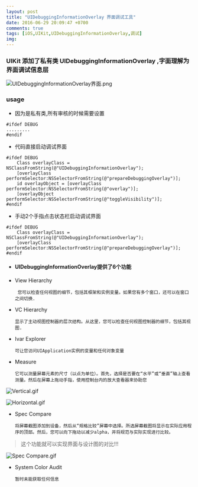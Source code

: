 ```yaml
---
layout: post
title: "UIDebuggingInformationOverlay 界面调试工具"
date: 2016-06-29 20:09:47 +0700
comments: true
tags: [iOS,UIKit,UIDebuggingInformationOverlay,调试]
img: 
---
```


### UIKit 添加了私有类 UIDebuggingInformationOverlay ,字面理解为 界面调试信息层 

![UIDebuggingInformationOverlay界面.png](http://upload-images.jianshu.io/upload_images/336727-d9f7c7f3ce0dda1c.png?imageMogr2/auto-orient/strip%7CimageView2/2/w/1240)

### usage
- 因为是私有类,所有审核的时候需要设置
```objective_c
#ifdef DEBUG
.........
#endif
```


- 代码直接启动调试界面
```objective_c
#ifdef DEBUG
    Class overlayClass = NSClassFromString(@"UIDebuggingInformationOverlay");
    [overlayClass performSelector:NSSelectorFromString(@"prepareDebuggingOverlay")];
    id overlayObject = [overlayClass performSelector:NSSelectorFromString(@"overlay")];
    [overlayObject performSelector:NSSelectorFromString(@"toggleVisibility")];
#endif
```

- 手动2个手指点击状态栏启动调试界面
```objective_c
#ifdef DEBUG
    Class overlayClass = NSClassFromString(@"UIDebuggingInformationOverlay");
    [overlayClass performSelector:NSSelectorFromString(@"prepareDebuggingOverlay")];
#endif
```

- #### UIDebuggingInformationOverlay提供了6个功能
- View Hierarchy

	` 您可以检查任何视图的细节，包括其框架和实例变量。如果您有多个窗口，还可以在窗口之间切换.`

- VC Hierarchy

	`显示了主动视图控制器的层次结构。从这里，您可以检查任何视图控制器的细节，包括其视图.`
- Ivar Explorer

	`可让您访问UIApplication实例的变量和任何对象变量`

- Measure

	`它可以测量屏幕元素的尺寸（以点为单位）。首先，选择是否要在“水平”或“垂直”轴上查看测量。然后在屏幕上拖动手指，使用控制台内的放大查看器来协助您`

![Vertical.gif](http://upload-images.jianshu.io/upload_images/336727-984586dafdefe69c.gif?imageMogr2/auto-orient/strip)

![Horizontal.gif](http://upload-images.jianshu.io/upload_images/336727-f565644c4647a148.gif?imageMogr2/auto-orient/strip)

- Spec Compare

	`将屏幕截图添加到设备，然后从“规格比较”屏幕中选择。所选屏幕截图将显示在实际应用程序的顶部。然后，您可以向下拖动以减少alpha，并将规范与实际实现进行比较。`

> 这个功能就可以实现界面与设计图的对比!!!

![Spec Compare.gif](http://upload-images.jianshu.io/upload_images/336727-e4270abdd7bbf6e5.gif?imageMogr2/auto-orient/strip)

- System Color Audit
	
	`暂时未能获取任何信息`


